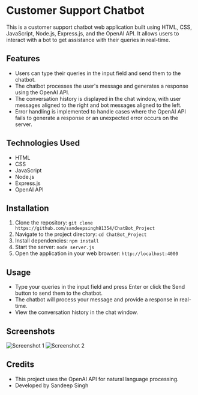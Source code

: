 # Customer Support Chatbot

This is a customer support chatbot web application built using HTML, CSS, JavaScript, Node.js, Express.js, and the OpenAI API. It allows users to interact with a bot to get assistance with their queries in real-time.

## Features

- Users can type their queries in the input field and send them to the chatbot.
- The chatbot processes the user's message and generates a response using the OpenAI API.
- The conversation history is displayed in the chat window, with user messages aligned to the right and bot messages aligned to the left.
- Error handling is implemented to handle cases where the OpenAI API fails to generate a response or an unexpected error occurs on the server.

## Technologies Used

- HTML
- CSS
- JavaScript
- Node.js
- Express.js
- OpenAI API

## Installation

1. Clone the repository: `git clone https://github.com/sandeepsingh81354/ChatBot_Project`
2. Navigate to the project directory: `cd ChatBot_Project`
3. Install dependencies: `npm install`
4. Start the server: `node server.js`
5. Open the application in your web browser: `http://localhost:4000`

## Usage

- Type your queries in the input field and press Enter or click the Send button to send them to the chatbot.
- The chatbot will process your message and provide a response in real-time.
- View the conversation history in the chat window.

## Screenshots

![Screenshot 1](screenshots/screenshot1.png)
![Screenshot 2](screenshots/screenshot2.png)

## Credits

- This project uses the OpenAI API for natural language processing.
- Developed by Sandeep Singh


